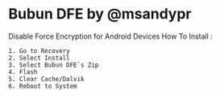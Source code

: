# Bubun DFE by @msandypr
Disable Force Encryption for Android Devices
How To Install :
```
1. Go to Recovery
2. Select Install
3. Select Bubun DFE`s Zip
4. Flash
5. Clear Cache/Dalvik
6. Reboot to System
```
